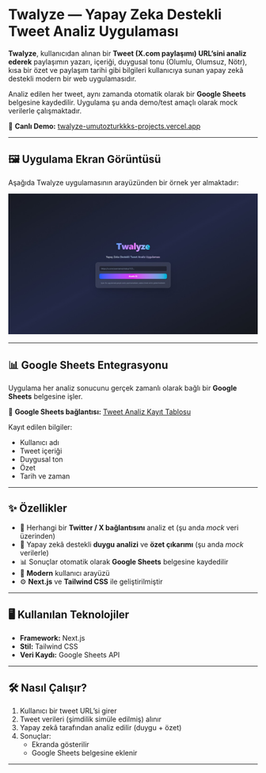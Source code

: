 # Twalyze — Yapay Zeka Destekli Tweet Analiz Uygulaması

**Twalyze**, kullanıcıdan alınan bir **Tweet (X.com paylaşımı) URL’sini analiz ederek** paylaşımın yazarı, içeriği, duygusal tonu (Olumlu, Olumsuz, Nötr), kısa bir özet ve paylaşım tarihi gibi bilgileri kullanıcıya sunan yapay zekâ destekli modern bir web uygulamasıdır.

Analiz edilen her tweet, aynı zamanda otomatik olarak bir **Google Sheets** belgesine kaydedilir. Uygulama şu anda demo/test amaçlı olarak mock verilerle çalışmaktadır.

🔗 **Canlı Demo:** [twalyze-umutozturkkks-projects.vercel.app](https://twalyze-umutozturkkks-projects.vercel.app/)

---

## 🖼️ Uygulama Ekran Görüntüsü

Aşağıda Twalyze uygulamasının arayüzünden bir örnek yer almaktadır:

![Uygulama Ekran Görüntüsü](public/screenshot.jpeg)

---

## 📊 Google Sheets Entegrasyonu

Uygulama her analiz sonucunu gerçek zamanlı olarak bağlı bir **Google Sheets** belgesine işler.

🔗 **Google Sheets bağlantısı:** [Tweet Analiz Kayıt Tablosu](https://docs.google.com/spreadsheets/d/16XqIKO4iVRCNXnp7An6NPQ7G_Fy4Bg_ctlKkLI6K8Gw/edit?usp=sharing)

Kayıt edilen bilgiler:
- Kullanıcı adı
- Tweet içeriği
- Duygusal ton
- Özet
- Tarih ve zaman

---

## ✨ Özellikler

- 🔗 Herhangi bir **Twitter / X bağlantısını** analiz et (şu anda *mock* veri üzerinden)
- 🧠 Yapay zekâ destekli **duygu analizi** ve **özet çıkarımı** (şu anda *mock* verilerle)
- 📊 Sonuçlar otomatik olarak **Google Sheets** belgesine kaydedilir
- 🌙 **Modern** kullanıcı arayüzü
- ⚙️ **Next.js** ve **Tailwind CSS** ile geliştirilmiştir

---

## 🖥️ Kullanılan Teknolojiler

- **Framework:** Next.js
- **Stil:** Tailwind CSS
- **Veri Kaydı:** Google Sheets API

---

## 🛠️ Nasıl Çalışır?

1. Kullanıcı bir tweet URL’si girer
2. Tweet verileri (şimdilik simüle edilmiş) alınır
3. Yapay zekâ tarafından analiz edilir (duygu + özet)
4. Sonuçlar:
   - Ekranda gösterilir
   - Google Sheets belgesine eklenir

---
